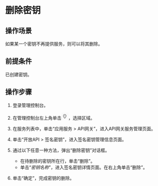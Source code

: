 # 删除密钥<a name="apig-zh-ug-180307045"></a>

## 操作场景<a name="section713911168416"></a>

如果某一个密钥不再提供服务，则可以将其删除。

## 前提条件<a name="section83110548119"></a>

已创建密钥。

## 操作步骤<a name="section164474577414"></a>

1.  登录管理控制台。
2.  在管理控制台左上角单击![](figures/icon-region.png)，选择区域。
3.  在服务列表中，单击“应用服务 \> API网关”，进入API网关服务管理页面。
4.  单击“开放API \> 签名密钥”，进入签名密钥管理信息页面。
5.  通过以下任意一种方法，弹出“删除密钥”对话框。
    -   在待删除的密钥所在行，单击“删除”。
    -   单击“_密钥名称_”，进入签名密钥详情页面。在右上角单击“删除”。

6.  单击“确定”，完成密钥的删除。


